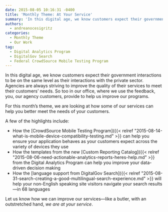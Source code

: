 ```yaml
---
date: 2015-08-05 10:16:31 -0400
title: 'Monthly Theme: At Your Service'
summary: 'In this digital age, we know customers expect their government interactions to be on the same level as their interactions with the private sector. Agencies are always striving to improve the quality of their services to meet their customers&rsquo; needs. So too in our office, where we use the feedback, you, our agency customers, provide'
authors:
  - andreanocesigritz
categories:
  - Monthly Theme
  - Our Work
tag:
  - Digital Analytics Program
  - DigitalGov Search
  - Federal CrowdSource Mobile Testing Program
---
```


In this digital age, we know customers expect their government interactions to be on the same level as their interactions with the private sector. Agencies are always striving to improve the quality of their services to meet their customers’ needs. So too in our office, where we use the feedback, you, our agency customers, provide to help us improve our programs.

For this month’s theme, we are looking at how some of our services can help you better meet the needs of your customers.

A few of the highlights include:

  * How the [CrowdSource Mobile Testing Program]({{< relref "2015-08-14-what-is-mobile-device-compatibility-testing.md" >}} can help you ensure your application behaves as your customers expect across the variety of devices they use
  * How the templates from the new [Custom Reporting Catalog]({{< relref "2015-08-06-need-actionable-analytics-reports-heres-help.md" >}} from the Digital Analytics Program can help you improve your data-driven decision making
  * How the [language support from DigitalGov Search]({{< relref "2015-08-31-search-creating-a-good-multilingual-search-experience.md" >}} will help your non-English speaking site visitors navigate your search results—in 68 languages

Let us know how we can improve our services—like a butler, with an outstretched hand, _we are at your service_.